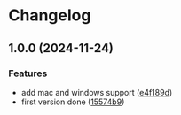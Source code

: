 # Changelog

## 1.0.0 (2024-11-24)


### Features

* add mac and windows support ([e4f189d](https://github.com/everyx/node-email-verifier/commit/e4f189dc915a2832928f4e987ed650ed091f9464))
* first version done ([15574b9](https://github.com/everyx/node-email-verifier/commit/15574b9ded4f0fee3943b0874e65c0c287b2efac))
